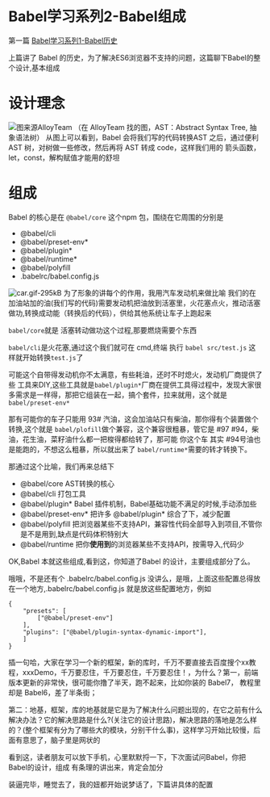# Babel学习系列2-Babel组成


第一篇 [Babel学习系列1-Babel历史][1]

上篇讲了 Babel 的历史，为了解决ES6浏览器不支持的问题，这篇聊下Babel的整个设计,基本组成

# 设计理念
![图来源AlloyTeam][2]
（在 AlloyTeam 找的图，AST：Abstract Syntax Tree, 抽象语法树）
从图上可以看到，Babel 会将我们写的代码转换AST 之后，通过便利 AST 树，对树做一些修改，然后再将 AST 转成 code，这样我们用的 箭头函数，let，const，解构赋值才能用的舒坦

# 组成
Babel 的核心是在 `@babel/core` 这个npm 包，围绕在它周围的分别是

- @babel/cli
- @babel/preset-env*
- @babel/plugin*
- @babel/runtime*
- @babel/polyfill
- .babelrc/babel.config.js

![car.gif-295kB][3]
为了形象的讲每个的作用，我用汽车发动机来做比喻
 我们的在加油站加的油(我们写的代码)需要发动机把油放到活塞里，火花塞点火，推动活塞做功,转换成动能（转换后的代码），供给其他系统让车子上跑起来
 
 `babel/core`就是  活塞转动做功这个过程,那要燃烧需要个东西
 
`babel/cli`是火花塞,通过这个我们就可在 cmd,终端 执行 `babel src/test.js` 这样就开始转换`test.js`了

可能这个自带得发动机你不太满意，有些耗油，还时不时熄火，发动机厂商提供了些 工具来DIY,这些工具就是`babel/plugin*`厂商在提供工具得过程中，发现大家很多需求是一样得，那把它组装在一起，搞个套件，拉来就用，这个就是 `babel/preset-env*`

那有可能你的车子只能用 93# 汽油，这会加油站只有柴油，那你得有个装置做个转换,这个就是 `babel/plofill`做个兼容，这个兼容很粗暴，管它是 #97 #94，柴油，花生油，菜籽油什么都一把梭得都给转了，那可能 你这个车 其实 #94号油也是能跑的，不想这么粗暴，所以就出来了  `babel/runtime*`需要的转才转换下。

那通过这个比喻，我们再来总结下

- @babel/core  AST转换的核心
- @babel/cli  打包工具
- @babel/plugin* Babel 插件机制，Babel基础功能不满足的时候,手动添加些
- @babel/preset-env*  把许多 @babel/plugin* 综合了下，减少配置
- @babel/polyfill 把浏览器某些不支持API，兼容性代码全部导入到项目,不管你是不是用到,缺点是代码体积特别大
- @babel/runtime 把你**使用到**的浏览器某些不支持API，按需导入,代码少


OK,Babel 本就这些组成,看到这，你知道了Babel 的设计，主要组成部分了么。

哦哦，不是还有个 .babelrc/babel.config.js 没讲么，是哦，上面这些配置总得放在一个地方,.babelrc/babel.config.js 就是放这些配置地方，例如

```
{
    "presets": [
        ["@babel/preset-env"]
    ],
    "plugins": ["@babel/plugin-syntax-dynamic-import"],
    ]
}
```

插一句哈，大家在学习一个新的框架，新的库时，千万不要直接去百度搜个xx教程，xxxDemo，千万要忍住，千万要忍住，千万要忍住！，为什么？第一，前端版本更新的非常快，很可能你撸了半天，跑不起来，比如你装的 Babel7， 教程里却是 Babel6，差了半条街；

第二：地基，框架，库的地基就是它是为了解决什么问题出现的，在它之前有什么解决办法？它的解决思路是什么?(关注它的设计思路)，解决思路的落地是怎么样的？(整个框架有分为了哪些大的模块，分别干什么事)，这样学习开始比较慢，后面有意思了，脑子里是网状的

看到这，读者朋友可以放下手机，心里默默捋一下，下次面试问Babel，你把Babel的设计，组成 有条理的讲出来，肯定会加分

装逼完毕，睡觉去了，我的妞都开始说梦话了，下篇讲具体的配置


  [1]:https://mp.weixin.qq.com/s?__biz=MzAwOTkzNDc0Mg==&tempkey=OTk3X2dRK3hFd25sMzlyU2d4MWV2Q3RhaTYyS3hZbUFJMWRLbmc4V0c1bzR6UGhTMjNGenpjR3RLR1N3LUdiTFphOEx2dHdPSnpKQnJXS3JvRWhKZFJjMjF6MlVNVW8ySUE4THl0YlFuSWl1TzJXNVVMUFYwMXpXQjZpMElkV1FuSTFpWDB2MC1Vek1SS0FmNE5uTFlLNG12cFBpc05JU3VGR29jQTVDWGd%2Bfg%3D%3D&chksm=1b5943a62c2ecab0afc2d97fe8451eb401d0fa5d8123d045ef464c8efda0dc48c874e5bd7aff#rd
  [2]: http://static.zybuluo.com/hucheng91/2o0p90itqkvjk43ejggowvmc/babel-allo.png
  [3]: http://static.zybuluo.com/hucheng91/dj5u8pyib4wvrpzklwdd7uql/car.gif